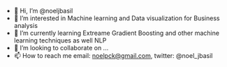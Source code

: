 - 👋 Hi, I’m @noeljbasil
- 👀 I’m interested in Machine learning and Data visualization for Business analysis 
- 🌱 I’m currently learning Extreame Gradient Boosting and other machine learning techniques as well NLP
- 💞️ I’m looking to collaborate on ...
- 📫 How to reach me email: noelpck@gmail.com, twitter: @noel_jbasil

<!---
noeljbasil/noeljbasil is a ✨ special ✨ repository because its `README.md` (this file) appears on your GitHub profile.
You can click the Preview link to take a look at your changes.
--->
